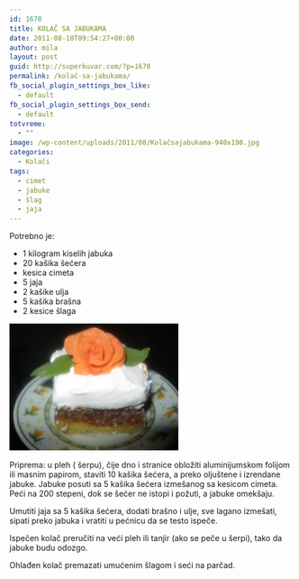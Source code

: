 ```yaml
---
id: 1670
title: KOLAČ SA JABUKAMA
date: 2011-08-10T09:54:27+00:00
author: mila
layout: post
guid: http://superkuvar.com/?p=1670
permalink: /kolač-sa-jabukama/
fb_social_plugin_settings_box_like:
  - default
fb_social_plugin_settings_box_send:
  - default
totvreme:
  - ""
image: /wp-content/uploads/2011/08/Kolačsajabukama-940x198.jpg
categories:
  - Kolači
tags:
  - cimet
  - jabuke
  - šlag
  - jaja
---
```

Potrebno je:

  * 1 kilogram kiselih jabuka
  * 20 kašika šećera
  * kesica cimeta
  * 5 jaja
  * 2 kašike ulja
  * 5 kašika brašna
  * 2 kesice šlaga

<img class="alignnone size-medium wp-image-5396" src="/wp-content/uploads/2011/08/Kolačsajabukama-300x225.jpg" alt="Kolačsajabukama" width="300" height="225" /> 

Priprema: u pleh ( šerpu), čije dno i stranice obložiti aluminijumskom folijom ili masnim papirom, staviti 10 kašika šećera, a preko oljuštene i izrendane jabuke. Jabuke posuti sa 5 kašika šećera izmešanog sa kesicom cimeta. Peći na 200 stepeni, dok se šećer ne istopi i požuti, a jabuke omekšaju.

Umutiti jaja sa 5 kašika šećera, dodati brašno i ulje, sve lagano izmešati, sipati preko jabuka i vratiti u pećnicu da se testo ispeče.

Ispečen kolač preručiti na veći pleh ili tanjir (ako se peče u šerpi), tako da jabuke budu odozgo.

Ohlađen kolač premazati umućenim šlagom i seći na parčad.